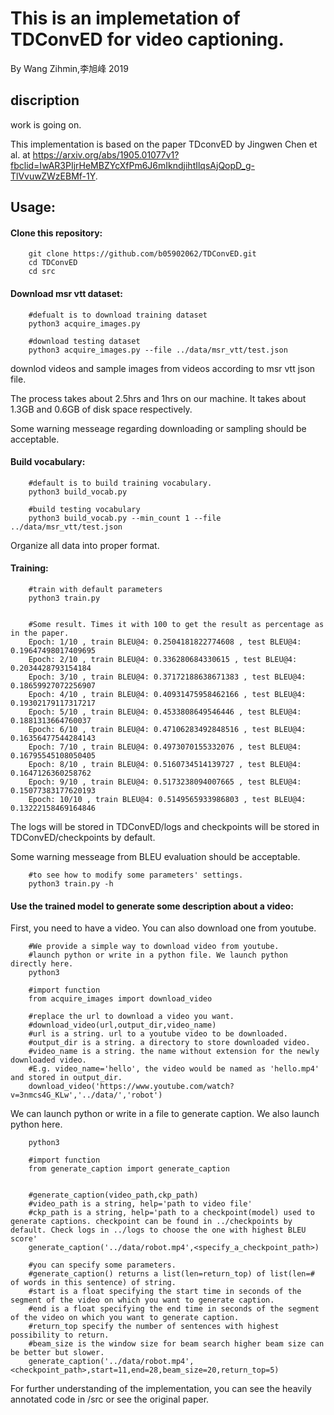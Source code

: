 # This is an implemetation of TDConvED for video captioning.
By Wang Zihmin,李旭峰 2019

## discription
work is going on.

This implementation is based on the paper TDconvED by Jingwen Chen et al. at https://arxiv.org/abs/1905.01077v1?fbclid=IwAR3PIjrHeMBZYcXfPm6J6mIkndjihtIlqsAjQopD_g-TlVvuwZWzEBMf-1Y.





## Usage:
#### Clone this repository:
        git clone https://github.com/b05902062/TDConvED.git
        cd TDConvED
        cd src


#### Download msr vtt dataset:

        #defualt is to download training dataset
        python3 acquire_images.py
        
        #download testing dataset
        python3 acquire_images.py --file ../data/msr_vtt/test.json
downlod videos and sample images from videos according to msr vtt json file.

The process takes about 2.5hrs and 1hrs on our machine. It takes about 1.3GB and 0.6GB of disk space respectively.

Some warning messeage regarding downloading or sampling should be acceptable.

#### Build vocabulary:

        #default is to build training vocabulary.
        python3 build_vocab.py
        
        #build testing vocabulary
        python3 build_vocab.py --min_count 1 --file ../data/msr_vtt/test.json
Organize all data into proper format.

#### Training:
        #train with default parameters
        python3 train.py
        
        
        #Some result. Times it with 100 to get the result as percentage as in the paper.
        Epoch: 1/10 , train BLEU@4: 0.2504181822774608 , test BLEU@4: 0.19647498017409695
        Epoch: 2/10 , train BLEU@4: 0.336280684330615 , test BLEU@4: 0.2034428793154184
        Epoch: 3/10 , train BLEU@4: 0.37172188638671383 , test BLEU@4: 0.18659927072256907
        Epoch: 4/10 , train BLEU@4: 0.40931475958462166 , test BLEU@4: 0.19302179117317217
        Epoch: 5/10 , train BLEU@4: 0.4533808649546446 , test BLEU@4: 0.1881313664760037
        Epoch: 6/10 , train BLEU@4: 0.47106283492848516 , test BLEU@4: 0.16356477544284143
        Epoch: 7/10 , train BLEU@4: 0.4973070155332076 , test BLEU@4: 0.16795545108050405
        Epoch: 8/10 , train BLEU@4: 0.5160734514139727 , test BLEU@4: 0.1647126360258762
        Epoch: 9/10 , train BLEU@4: 0.5173238094007665 , test BLEU@4: 0.15077383177620193
        Epoch: 10/10 , train BLEU@4: 0.5149565933986803 , test BLEU@4: 0.13222158469164846

The logs will be stored in TDConvED/logs and checkpoints will be stored in TDConvED/checkpoints by default. 

Some warning messeage from BLEU evaluation should be acceptable.

        #to see how to modify some parameters' settings.
        python3 train.py -h



#### Use the trained model to generate some description about a video:
First, you need to have a video. You can also download one from youtube.

        #We provide a simple way to download video from youtube.
        #launch python or write in a python file. We launch python directly here.
        python3
        
        #import function
        from acquire_images import download_video
        
        #replace the url to download a video you want.
        #download_video(url,output_dir,video_name)
        #url is a string. url to a youtube video to be downloaded.
        #output_dir is a string. a directory to store downloaded video.
        #video_name is a string. the name without extension for the newly downloaded video.
        #E.g. video_name='hello', the video would be named as 'hello.mp4' and stored in output_dir.
        download_video('https://www.youtube.com/watch?v=3nmcs4G_KLw','../data/','robot')
        
We can launch python or write in a file to generate caption. We also launch python here.

        python3
        
        #import function
        from generate_caption import generate_caption
        
        
        #generate_caption(video_path,ckp_path)
        #video_path is a string, help='path to video file'
        #ckp_path is a string, help='path to a checkpoint(model) used to generate captions. checkpoint can be found in ../checkpoints by default. Check logs in ../logs to choose the one with highest BLEU score'
        generate_caption('../data/robot.mp4',<specify_a_checkpoint_path>)

        #you can specify some parameters.
        #generate_caption() returns a list(len=return_top) of list(len=# of words in this sentence) of string.
        #start is a float specifying the start time in seconds of the segment of the video on which you want to generate caption.
        #end is a float specifying the end time in seconds of the segment of the video on which you want to generate caption.
        #return_top specify the number of sentences with highest possibility to return.
        #beam_size is the window size for beam search higher beam size can be better but slower.
        generate_caption('../data/robot.mp4',<checkpoint_path>,start=11,end=28,beam_size=20,return_top=5)
        
        

        
For further understanding of the implementation, you can see the heavily annotated code in /src or see the original paper.
        



